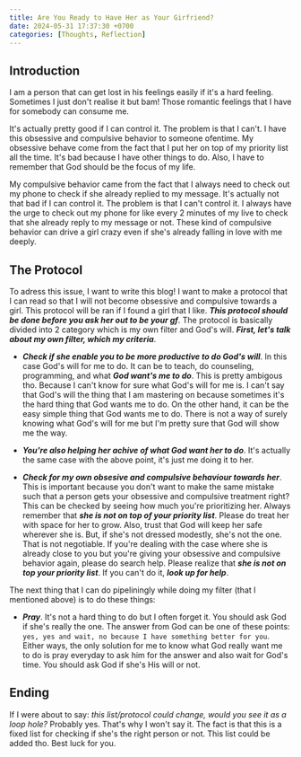 ```yaml
---
title: Are You Ready to Have Her as Your Girfriend?
date: 2024-05-31 17:37:30 +0700
categories: [Thoughts, Reflection]
---
```


## Introduction

I am a person that can get lost in his feelings easily if it's a hard feeling. Sometimes I just don't realise it but bam! Those romantic feelings that I have for somebody can consume me.

It's actually pretty good if I can control it. The problem is that I can't. I have this obsessive and compulsive behavior to someone ofentime. My obsessive behave come from the fact that I put her on top of my priority list all the time. It's bad because I have other things to do. Also, I have to remember that God should be the focus of my life.

My compulsive behavior came from the fact that I always need to check out my phone to check if she already replied to my message. It's actually not that bad if I can control it. The problem is that I can't control it. I always have the urge to check out my phone for like every 2 minutes of my live to check that she already reply to my message or not. These kind of compulsive behavior can drive a girl crazy even if she's already falling in love with me deeply.

## The Protocol

To adress this issue, I want to write this blog! I want to make a protocol that I can read so that I will not become obsessive and compulsive towards a girl. This protocol will be ran if I found a girl that I like. **_This protocol should be done before you ask her out to be your gf_**. The protocol is basically divided into 2 category which is my own filter and God's will. **_First, let's talk about my own filter, which my criteria_**.

- **_Check if she enable you to be more productive to do God's will_**. In this case God's will for me to do. It can be to teach, do counseling, programming, and what **_God want's me to do_**. This is pretty ambigous tho. Because I can't know for sure what God's will for me is. I can't say that God's will the thing that I am mastering on because sometimes it's the hard thing that God wants me to do. On the other hand, it can be the easy simple thing that God wants me to do. There is not a way of surely knowing what God's will for me but I'm pretty sure that God will show me the way.

- **_You're also helping her achive of what God want her to do_**. It's actually the same case with the above point, it's just me doing it to her.

- **_Check for my own obsesive and compulsive behaviour towards her_**. This is important because you don't want to make the same mistake such that a person gets your obsessive and compulsive treatment right? This can be checked by seeing how much you're prioritizing her. Always remember that **_she is not on top of your priority list_**. Please do treat her with space for her to grow. Also, trust that God will keep her safe wherever she is. But, if she's not dressed modestly, she's not the one. That is not negotiable. If you're dealing with the case where she is already close to you but you're giving your obsessive and compulsive behavior again, please do search help. Please realize that **_she is not on top your priority list_**. If you can't do it, **_look up for help_**.

The next thing that I can do pipeliningly while doing my filter (that I mentioned above) is to do these things:

- **_Pray_**. It's not a hard thing to do but I often forget it. You should ask God if she's really the one. The answer from God can be one of these points: `yes, yes and wait, no because I have something better for you`. Either ways, the only solution for me to know what God really want me to do is pray everyday to ask him for the answer and also wait for God's time. You should ask God if she's His will or not.

## Ending

If I were about to say: _this list/protocol could change, would you see it as a loop hole?_ Probably yes. That's why I won't say it. The fact is that this is a fixed list for checking if she's the right person or not. This list could be added tho. Best luck for you.
